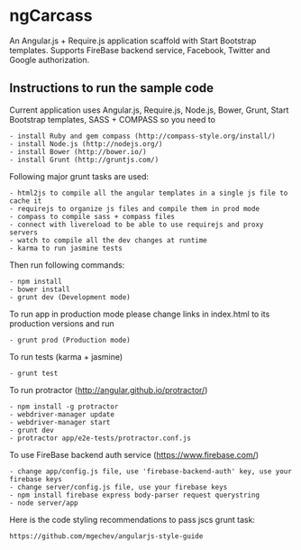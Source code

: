 # ngCarcass
An Angular.js + Require.js application scaffold with Start Bootstrap templates.
Supports FireBase backend service, Facebook, Twitter and Google authorization.

Instructions to run the sample code
-----------------------------------

Current application uses Angular.js, Require.js, Node.js, Bower, Grunt, Start Bootstrap templates, SASS + COMPASS so you need to 

	- install Ruby and gem compass (http://compass-style.org/install/)
	- install Node.js (http://nodejs.org/)
	- install Bower (http://bower.io/)
	- install Grunt (http://gruntjs.com/)

Following major grunt tasks are used:

	- html2js to compile all the angular templates in a single js file to cache it
	- requirejs to organize js files and compile them in prod mode
	- compass to compile sass + compass files
	- connect with livereload to be able to use requirejs and proxy servers
	- watch to compile all the dev changes at runtime
	- karma to run jasmine tests

Then run following commands:

	- npm install
	- bower install
	- grunt dev (Development mode)

To run app in production mode please change links in index.html to its production versions and run

	- grunt prod (Production mode)

To run tests (karma + jasmine)

	- grunt test

To run protractor (http://angular.github.io/protractor/)

	- npm install -g protractor
	- webdriver-manager update
	- webdriver-manager start
	- grunt dev
	- protractor app/e2e-tests/protractor.conf.js

To use FireBase backend auth service (https://www.firebase.com/)
	
	- change app/config.js file, use 'firebase-backend-auth' key, use your firebase keys
	- change server/config.js file, use your firebase keys
	- npm install firebase express body-parser request querystring
	- node server/app

Here is the code styling recommendations to pass jscs grunt task:

	https://github.com/mgechev/angularjs-style-guide



